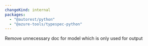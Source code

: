 ```yaml
---
changeKind: internal
packages:
  - "@autorest/python"
  - "@azure-tools/typespec-python"
---
```


Remove unnecessary doc for model which is only used for output